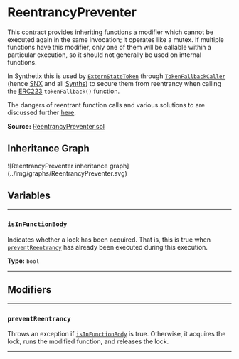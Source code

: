 # ReentrancyPreventer

This contract provides inheriting functions a modifier which cannot be executed again in the same invocation; it operates like a mutex. If multiple functions have this modifier, only one of them will be callable within a particular execution, so it should not generally be used on internal functions.

In Synthetix this is used by [`ExternStateToken`](ExternStateToken.md) through [`TokenFallbackCaller`](TokenFallbackCaller.md) (hence [SNX](Synthetix.md) and all [Synths](Synth.md)) to secure them from reentrancy when calling the [ERC223](https://github.com/ethereum/EIPs/issues/223) `tokenFallback()` function.

The dangers of reentrant function calls and various solutions to are discussed further [here](https://github.com/ethereum/wiki/wiki/Safety#reentrancy).

**Source:** [ReentrancyPreventer.sol](https://github.com/Synthetixio/synthetix/blob/master/contracts/ReentrancyPreventer.sol)

<section-sep />

## Inheritance Graph

<inheritance-graph>
    ![ReentrancyPreventer inheritance graph](../img/graphs/ReentrancyPreventer.svg)
</inheritance-graph>

<section-sep />

## Variables

---

### `isInFunctionBody`

Indicates whether a lock has been acquired. That is, this is true when [`preventReentrancy`](#preventreentrancy) has already been executed during this execution.

**Type:** `bool`

---

<section-sep />

## Modifiers

---

### `preventReentrancy`

Throws an exception if [`isInFunctionBody`](#isinfunctionbody) is true.
Otherwise, it acquires the lock, runs the modified function, and releases the lock.

---

<section-sep />
